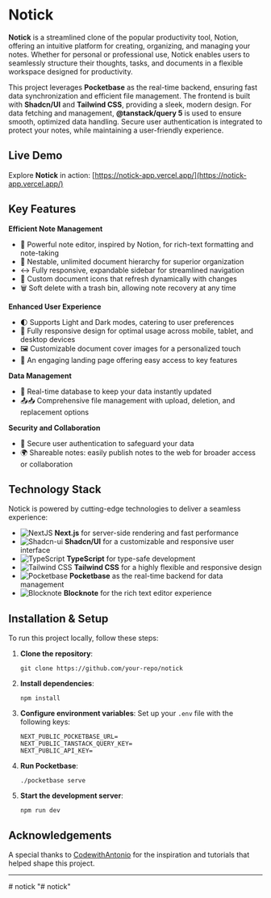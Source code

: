 # Notick

**Notick** is a streamlined clone of the popular productivity tool, Notion, offering an intuitive platform for creating, organizing, and managing your notes. Whether for personal or professional use, Notick enables users to seamlessly structure their thoughts, tasks, and documents in a flexible workspace designed for productivity.

This project leverages **Pocketbase** as the real-time backend, ensuring fast data synchronization and efficient file management. The frontend is built with **Shadcn/UI** and **Tailwind CSS**, providing a sleek, modern design. For data fetching and management, **@tanstack/query 5** is used to ensure smooth, optimized data handling. Secure user authentication is integrated to protect your notes, while maintaining a user-friendly experience.

## Live Demo

Explore **Notick** in action: [https://notick-app.vercel.app/](https://notick-app.vercel.app/)

## Key Features

**Efficient Note Management**

- 📝 Powerful note editor, inspired by Notion, for rich-text formatting and note-taking
- 📂 Nestable, unlimited document hierarchy for superior organization
- ↔️ Fully responsive, expandable sidebar for streamlined navigation
- 🎨 Custom document icons that refresh dynamically with changes
- 🗑️ Soft delete with a trash bin, allowing note recovery at any time

**Enhanced User Experience**

- 🌓 Supports Light and Dark modes, catering to user preferences
- 📱 Fully responsive design for optimal usage across mobile, tablet, and desktop devices
- 🖼️ Customizable document cover images for a personalized touch
- 🛬 An engaging landing page offering easy access to key features

**Data Management**

- 🔄 Real-time database to keep your data instantly updated
- 📤📥 Comprehensive file management with upload, deletion, and replacement options

**Security and Collaboration**

- 🔐 Secure user authentication to safeguard your data
- 🌍 Shareable notes: easily publish notes to the web for broader access or collaboration

## Technology Stack

Notick is powered by cutting-edge technologies to deliver a seamless experience:

- ![NextJS](https://img.shields.io/badge/Next-black?style=for-the-badge&logo=next.js&logoColor=white) **Next.js** for server-side rendering and fast performance
- ![Shadcn-ui](https://img.shields.io/badge/shadcn/ui-000000.svg?style=for-the-badge&logo=shadcn/ui&logoColor=white) **Shadcn/UI** for a customizable and responsive user interface
- ![TypeScript](https://img.shields.io/badge/TypeScript-3178C6.svg?style=for-the-badge&logo=TypeScript&logoColor=white) **TypeScript** for type-safe development
- ![Tailwind CSS](https://img.shields.io/badge/Tailwind_CSS-38B2AC.svg?style=for-the-badge&logo=Tailwind-CSS&logoColor=white) **Tailwind CSS** for a highly flexible and responsive design
- ![Pocketbase](https://img.shields.io/badge/Pocketbase-ff6347.svg?style=for-the-badge&logo=Pocketbase&logoColor=white) **Pocketbase** as the real-time backend for data management
- ![Blocknote](https://img.shields.io/badge/Blocknote-ff8c00.svg?style=for-the-badge&logo=Blocknote&logoColor=white) **Blocknote** for the rich text editor experience

## Installation & Setup

To run this project locally, follow these steps:

1. **Clone the repository**:
   ```
   git clone https://github.com/your-repo/notick
   ```

2. **Install dependencies**:
   ```
   npm install
   ```

3. **Configure environment variables**:
   Set up your `.env` file with the following keys:

   ```
   NEXT_PUBLIC_POCKETBASE_URL=
   NEXT_PUBLIC_TANSTACK_QUERY_KEY=
   NEXT_PUBLIC_API_KEY=
   ```

4. **Run Pocketbase**:
   ```
   ./pocketbase serve
   ```

5. **Start the development server**:
   ```
   npm run dev
   ```

## Acknowledgements

A special thanks to [CodewithAntonio](https://www.youtube.com/@codewithantonio) for the inspiration and tutorials that helped shape this project.

---
#   n o t i c k  
 "# notick" 
